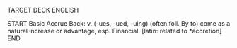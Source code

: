 TARGET DECK
ENGLISH

START
Basic
Accrue
Back: v. (-ues, -ued, -uing) (often foll. By to) come as a natural increase or advantage, esp. Financial. [latin: related to *accretion]
END
